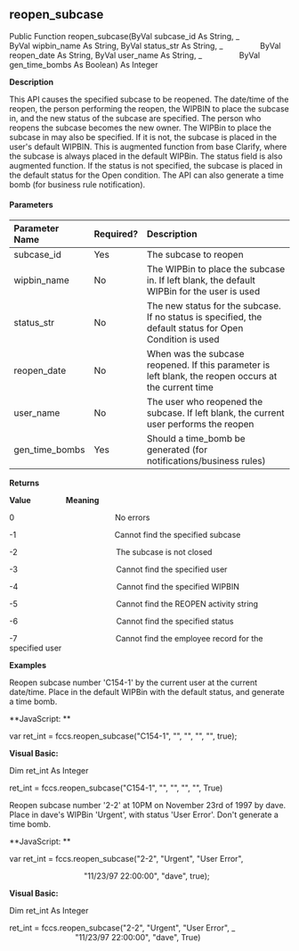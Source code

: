 reopen_subcase
--------------

Public Function reopen_subcase(ByVal subcase_id As String, _
                ByVal wipbin_name As String, ByVal status_str As String, _
                ByVal reopen_date As String, ByVal user_name As String, _
                ByVal gen_time_bombs As Boolean) As Integer

**Description**

This API causes the specified subcase to be reopened. The date/time of the reopen, the person performing the reopen, the WIPBIN to place the subcase in, and the new status of the subcase are specified. The person who reopens the subcase becomes the new owner. The WIPBin to place the subcase in may also be specified. If it is not, the subcase is placed in the user's default WIPBIN. This is augmented function from base Clarify, where the subcase is always placed in the default WIPBin. The status field is also augmented function. If the status is not specified, the subcase is placed in the default status for the Open condition. The API can also generate a time bomb (for business rule notification).

#### Parameters

| Parameter Name | Required? | Description |
|:--- |:--- |:--- |
| subcase_id | Yes | The subcase to reopen |
| wipbin_name | No | The WIPBin to place the subcase in. If left blank, the default WIPBin for the user is used |
| status_str | No | The new status for the subcase. If no status is specified, the default status for Open Condition is used |
| reopen_date | No | When was the subcase reopened. If this parameter is left blank, the reopen occurs at the current time |
| user_name | No | The user who reopened the subcase. If left blank, the current user performs the reopen |
| gen_time_bombs | Yes | Should a time_bomb be generated (for notifications/business rules) |

**Returns**

**Value**                **Meaning**

0                                              No errors

-1                                             Cannot find the specified subcase

-2                                             The subcase is not closed

-3                                             Cannot find the specified user

-4                                             Cannot find the specified WIPBIN

-5                                             Cannot find the REOPEN activity string

-6                                             Cannot find the specified status

-7                                             Cannot find the employee record for the specified user

**Examples**

 Reopen subcase number 'C154-1' by the current user at the current date/time. Place in the default WIPBin with the default status, and generate a time bomb.

**JavaScript: **

var ret_int = fccs.reopen_subcase("C154-1", "", "", "", "", true);

**Visual Basic:**

Dim ret_int As Integer

ret_int = fccs.reopen_subcase("C154-1", "", "", "", "", True)

 Reopen subcase number '2-2' at 10PM on November 23rd of 1997 by dave. Place in dave's WIPBin 'Urgent', with status 'User Error'. Don't generate a time bomb.

**JavaScript: **

var ret_int = fccs.reopen_subcase("2-2", "Urgent", "User Error",

                                  "11/23/97 22:00:00", "dave", true);

**Visual Basic:**

Dim ret_int As Integer

ret_int = fccs.reopen_subcase("2-2", "Urgent", "User Error", _
                              "11/23/97 22:00:00", "dave", True)